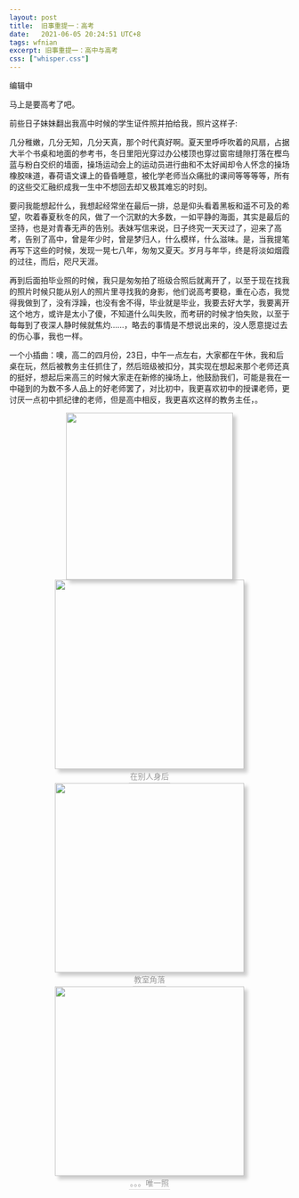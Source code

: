```yaml
---
layout: post
title:  旧事重提一：高考
date:   2021-06-05 20:24:51 UTC+8
tags: wfnian
excerpt: 旧事重提一：高中与高考
css: ["whisper.css"]
---
```


<p class="pp">编辑中</p>

<p class="pp">马上是要高考了吧。</p>
<p class="pp">前些日子妹妹翻出我高中时候的学生证件照并拍给我，照片这样子:</p>
<p class="pp">几分稚嫩，几分无知，几分天真，那个时代真好啊。夏天里呼呼吹着的风扇，占据大半个书桌和地面的参考书，冬日里阳光穿过办公楼顶也穿过窗帘缝隙打落在樫鸟蓝与粉白交织的墙面，操场运动会上的运动员进行曲和不太好闻却令人怀念的操场橡胶味道，春荷语文课上的昏昏睡意，被化学老师当众痛批的课间等等等等，所有的这些交汇融织成我一生中不想回去却又极其难忘的时刻。</p>

<p class="pp">要问我能想起什么，我想起经常坐在最后一排，总是仰头看着黑板和遥不可及的希望，吹着春夏秋冬的风，做了一个沉默的大多数，一如平静的海面，其实是最后的坚持，也是对青春无声的告别。表妹写信来说，日子终究一天天过了，迎来了高考，告别了高中，曾是年少时，曾是梦归人，什么模样，什么滋味。是，当我提笔再写下这些的时候，发现一晃七八年，匆匆又夏天。岁月与年华，终是将淡如烟霞的过往，而后，咫尺天涯。</p>

  
<p class="pp">再到后面拍毕业照的时候，我只是匆匆拍了班级合照后就离开了，以至于现在找我的照片时候只能从别人的照片里寻找我的身影，他们说高考要稳，重在心态，我觉得我做到了，没有浮躁，也没有舍不得，毕业就是毕业，我要去好大学，我要离开这个地方，或许是太小了傻，不知道什么叫失败，而考研的时候才怕失败，以至于每每到了夜深人静时候就焦灼......，略去的事情是不想说出来的，没人愿意提过去的伤心事，我也一样。</p>

<p class="pp">一个小插曲：噢，高二的四月份，23日，中午一点左右，大家都在午休，我和后桌在玩，然后被教务主任抓住了，然后班级被扣分，其实现在想起来那个老师还真的挺好，想起后来高三的时候大家走在新修的操场上，他鼓励我们，可能是我在一中碰到的为数不多人品上的好老师罢了，对比初中，我更喜欢初中的授课老师，更讨厌一点初中抓纪律的老师，但是高中相反，我更喜欢这样的教务主任，。</p>

<center><img style=" width:300px;box-shadow: 6px 6px 6px #CCC;" src="https://pic.imgdb.cn/item/60bb1c6c8355f7f7184264ac.jpg"></center>

<center><img style=" width:340px;box-shadow: 6px 6px 6px #CCC;" src="https://pic.imgdb.cn/item/60bb21678355f7f7185ee9bb.jpg"><br>
    <div style="border-bottom: 1px solid #d9d9d9;display: inline-block;color: #999;padding: 2px;"> 
    在别人身后
    </div>
</center>  

<center>
<img style=" width:340px;box-shadow: 6px 6px 6px #CCC;" src="https://pic.imgdb.cn/item/60bb21678355f7f7185ee983.jpg"><br>
<div style="border-bottom: 1px solid #d9d9d9;display: inline-block;color: #999;padding: 2px;">
    教室角落
    </div>
</center>

<center>
<img style=" width:340px;box-shadow: 6px 6px 6px #CCC;" src="https://pic.imgdb.cn/item/60bb21678355f7f7185ee952.jpg"><br>
    <div style="border-bottom: 1px solid #d9d9d9;display: inline-block;color: #999;padding: 2px;">
    。。。唯一照    
    </div>
</center>